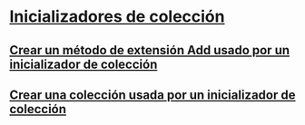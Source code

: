 # [Inicializadores de colección](index.md)
## [Crear un método de extensión Add usado por un inicializador de colección](how-to-create-an-add-extension-method-used-by-a-collection-initializer.md)
## [Crear una colección usada por un inicializador de colección](how-to-create-a-collection-used-by-a-collection-initializer.md)
